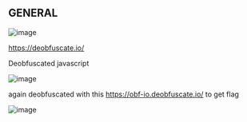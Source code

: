 ## GENERAL

![image](https://github.com/user-attachments/assets/6a4a80a6-a679-49ee-be36-450a332a1033)


https://deobfuscate.io/

Deobfuscated javascript

![image](https://github.com/user-attachments/assets/a54731b2-b05f-41b2-99af-053bcadaf157)


again deobfuscated with this https://obf-io.deobfuscate.io/ to get flag

![image](https://github.com/user-attachments/assets/776d3168-349c-402f-8f43-852f9d2fd501)
